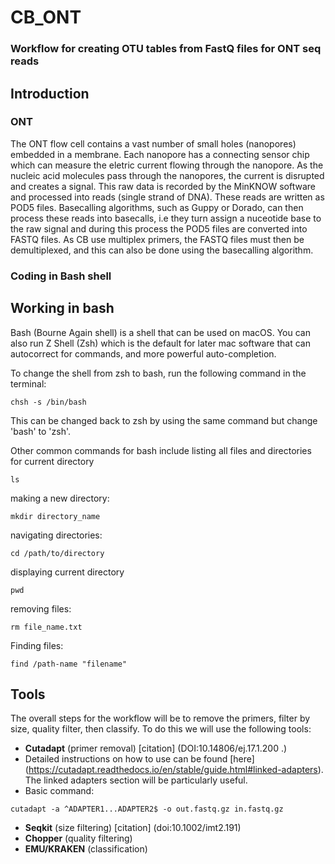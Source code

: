 # CB_ONT
### Workflow for creating OTU tables from FastQ files for ONT seq reads
## Introduction
### ONT
The ONT flow cell contains a vast number of small holes (nanopores) embedded in a membrane. Each nanopore has a connecting sensor chip which can measure the eletric current flowing through the nanopore. As the nucleic acid molecules pass through the nanopores, the current is disrupted and creates a signal. This raw data is recorded by the MinKNOW software and processed into reads (single strand of DNA). These reads are written as POD5 files. Basecalling algorithms, such as Guppy or Dorado, can then process these reads into basecalls, i.e they turn assign a nuceotide base to the raw signal and during this process the POD5 files are converted into FASTQ files. As CB use multiplex primers, the FASTQ files must then be demultiplexed, and this can also be done using the basecalling algorithm. 

### Coding in Bash shell
## Working in bash
Bash (Bourne Again shell) is a shell that can be used on macOS. You can also run Z Shell (Zsh) which is the default for later mac software that can autocorrect for commands, and more powerful auto-completion.

To change the shell from zsh to bash, run the following command in the terminal:

```
chsh -s /bin/bash
```
This can be changed back to zsh by using the same command but change 'bash' to 'zsh'. 

Other common commands for bash include listing all files and directories for current directory 

```
ls
```
making a new directory:
```
mkdir directory_name
```
navigating directories:
```
cd /path/to/directory
```
displaying current directory
```
pwd
```
removing files:
```
rm file_name.txt
```
Finding files:
```
find /path-name "filename"
```
## Tools
The overall steps for the workflow will be to remove the primers, filter by size, quality filter, then classify. To do this we will use the following tools:
- **Cutadapt** (primer removal) [citation] (DOI:10.14806/ej.17.1.200 .)
- Detailed instructions on how to use can be found [here] (https://cutadapt.readthedocs.io/en/stable/guide.html#linked-adapters). The linked adapters section will be particularly useful.
- Basic command:
```
cutadapt -a ^ADAPTER1...ADAPTER2$ -o out.fastq.gz in.fastq.gz
```
- **Seqkit** (size filtering) [citation] (doi:10.1002/imt2.191)
- **Chopper** (quality filtering)
- **EMU/KRAKEN** (classification)
